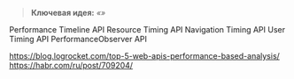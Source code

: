 > **Ключевая идея:**
> _«»_

Performance Timeline API
Resource Timing API
Navigation Timing API
User Timing API
PerformanceObserver API

https://blog.logrocket.com/top-5-web-apis-performance-based-analysis/
https://habr.com/ru/post/709204/